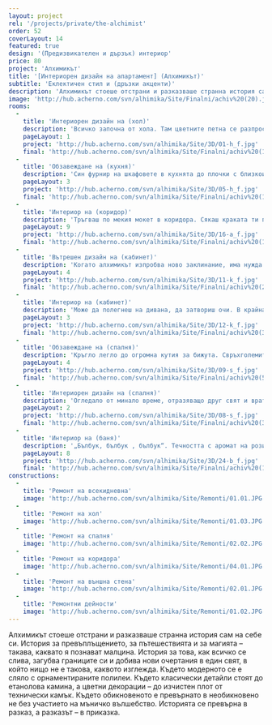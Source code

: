 ```yaml
---
layout: project
rel: '/projects/private/the-alchimist' 
order: 52
coverLayout: 14
featured: true
design: '(Предизвикателен и дързък) интериор'
price: 80
project: 'Алхимикът'
title: '[Интериорен дизайн на апартамент] (Алхимикът)'
subtitle: 'Еклектичен стил и (дръзки акценти)'
description: 'Алхимикът стоеше отстрани и разказваше странна история сам на себе си. История за превъплъщението, за пътешествията и за магията – такава, каквато я познават малцина. История за това, как всичко се слива, загубва границите си и добива нови очертания в един свят, в който нищо не е такова, каквото изглежда.'
image: 'http://hub.acherno.com/svn/alhimika/Site/Finalni/achiv%20(20).jpg'
rooms:
  -
    title: 'Интериорен дизайн на (хол)'
    description: 'Всичко започна от хола. Там цветните петна се разпростираха като капки боя по акварелна хартия, бавно пълзящи във всички посоки.'
    pageLayout: 1
    project: 'http://hub.acherno.com/svn/alhimika/Site/3D/01-h_f.jpg'
    final: 'http://hub.acherno.com/svn/alhimika/Site/Finalni/achiv%20(16).jpg'
  -
    title: 'Обзавеждане на (кухня)'
    description: 'Син фурнир на шкафовете в кухнята до плочки с близкоизточни мотиви. Бели плочки за гръб и бял технически камък за плот до столове с ярки цветни шарки. Под, омаслен в топло кафяво, до мебели в цвят слонова кост. Смесица, еклектика и алхимия'
    pageLayout: 3
    project: 'http://hub.acherno.com/svn/alhimika/Site/3D/05-h_f.jpg'
    final: 'http://hub.acherno.com/svn/alhimika/Site/Finalni/achiv%20(18).jpg'
  -
    title: 'Интериор на (коридор)'
    description: 'Тръгваш по мекия мокет в коридора. Сякаш краката ти потъват в мека майска трева. Минаваш покрай снимките с надничащи от тях познати усмихнати лица и продължаваш покрай големия бял гардероб, от който лесно и бързо избираш подходящите дрехи за всеки повод.'
    pageLayout: 9
    project: 'http://hub.acherno.com/svn/alhimika/Site/3D/16-a_f.jpg'
    final: 'http://hub.acherno.com/svn/alhimika/Site/Finalni/achiv%20(12).jpg'
  -
    title: 'Вътрешен дизайн на (кабинет)'
    description: 'Когато алхимикът изпробва ново заклинание, има нужда от спокойствие. Има нужда да съсредоточи цялото си внимание и да подреди всичките си мисли. Да превръщаш разни неща от едно в друго не е никак лесна работа. Нещо може да се обърка.'
    pageLayout: 4
    project: 'http://hub.acherno.com/svn/alhimika/Site/3D/11-k_f.jpg'
    final: 'http://hub.acherno.com/svn/alhimika/Site/Finalni/achiv%20(2).jpg'
  -
    title: 'Интериор на (кабинет)'
    description: 'Може да полегнеш на дивана, да затвориш очи. В крайна сметка това си е твоят кабинет, защо да не поспиш малко, преди отново да се захванеш с работа?'
    pageLayout: 3
    project: 'http://hub.acherno.com/svn/alhimika/Site/3D/12-k_f.jpg'
    final: 'http://hub.acherno.com/svn/alhimika/Site/Finalni/achiv%20(3).jpg'
  -
    title: 'Обзавеждане на (спалня)'
    description: 'Кръгло легло до огромна кутия за бижута. Свръхголемите копчета, останали от роклята на голямата Алиса, сега служещи за закачалки, си стоят мирно и тихо на стената.'
    pageLayout: 4
    project: 'http://hub.acherno.com/svn/alhimika/Site/3D/09-s_f.jpg'
    final: 'http://hub.acherno.com/svn/alhimika/Site/Finalni/achiv%20(5).jpg'
  -
    title: 'Интериорен дизайн на (спалня)'
    description: 'Огледало от минало време, отразяващо друг свят и врата към него. Излизаш и се оглеждаш, а после отново го скриваш зад тюркоазените капаци, сякаш откраднати от венецианска къща. Всичко изглежда някак сюрреалистично, извадено от нечий сън. Дали е сън или реалност, някой може ли да каже?'
    pageLayout: 2
    project: 'http://hub.acherno.com/svn/alhimika/Site/3D/08-s_f.jpg'
    final: 'http://hub.acherno.com/svn/alhimika/Site/Finalni/achiv%20(3b).jpg'
  -
    title: 'Интериор на (баня)'
    description: '„Бълбук, бълбук , бълбук“. Течността с аромат на рози беше пълна с малки балончета въздух, раздробяващи я на хиляди кръгли светове. Някои по-малки, други по-големи. Те се издигаха, после полепваха по стената, побеляваха и се вкаменяваха върху нея. Така се получи тази баня. Това беше един от опитите на алхимика да превърне една градина с божури първо в сини рози, после сините рози – в захарен памук с вкус на рози. Захарен памук може  и  да не се получи, но пък стана чудна баня.'
    pageLayout: 8
    project: 'http://hub.acherno.com/svn/alhimika/Site/3D/24-b_f.jpg'
    final: 'http://hub.acherno.com/svn/alhimika/Site/Finalni/achiv%20(11b).jpg'
constructions:
  -
    title: 'Ремонт на всекидневна'
    image: 'http://hub.acherno.com/svn/alhimika/Site/Remonti/01.01.JPG'
  -
    title: 'Ремонт на хол'
    image: 'http://hub.acherno.com/svn/alhimika/Site/Remonti/01.03.JPG'
  -
    title: 'Ремонт на спалня'
    image: 'http://hub.acherno.com/svn/alhimika/Site/Remonti/02.02.JPG'
  -
    title: 'Ремонт на коридора'
    image: 'http://hub.acherno.com/svn/alhimika/Site/Remonti/04.01.JPG'
  -
    title: 'Ремонт на външна стена'
    image: 'http://hub.acherno.com/svn/alhimika/Site/Remonti/02.01.JPG'
  -
    title: 'Ремонтни дейности'
    image: 'http://hub.acherno.com/svn/alhimika/Site/Remonti/01.02.JPG'
---
```

Алхимикът стоеше отстрани и разказваше странна история сам на себе си. История за превъплъщението, за пътешествията и за магията – такава, каквато я познават малцина. История за това, как всичко се слива, загубва границите си и добива нови очертания в един свят, в който нищо не е такова, каквото изглежда. Където модерното се е сляло с орнаментираните полилеи. Където класически детайли стоят до етанолова камина, а цветни декорации – до изчистен плот от технически камък. Където обикновеното е превърнато в необикновено не без участието на мъничко вълшебство. Историята се превърна в разказ, а разказът – в приказка.
